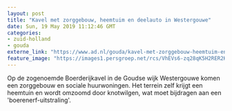 ```yaml
---
layout: post
title: "Kavel met zorggebouw, heemtuim en deelauto in Westergouwe"
date: Sun, 19 May 2019 11:12:46 GMT
categories: 
- zuid-holland 
- gouda 
externe_link: "https://www.ad.nl/gouda/kavel-met-zorggebouw-heemtuim-en-deelauto-in-westergouwe~a9cfe55e/"
feature_image: "https://images1.persgroep.net/rcs/VhEVs6-zq28qK5H2RER2KMdJp3g/diocontent/128420025/_fitwidth/400/?appId=21791a8992982cd8da851550a453bd7f&quality=0.7"
---
```


Op de zogenoemde Boerderijkavel in de Goudse wijk Westergouwe komen een zorggebouw en sociale huurwoningen. Het terrein zelf krijgt een heemtuin en wordt omzoomd door knotwilgen, wat moet bijdragen aan een 'boerenerf-uitstraling'.
